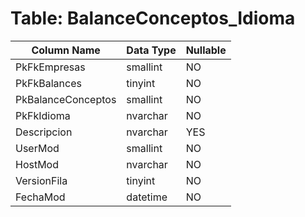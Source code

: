 # Table: BalanceConceptos_Idioma

| Column Name | Data Type | Nullable |
|-------------|-----------|----------|
| PkFkEmpresas | smallint | NO |
| PkFkBalances | tinyint | NO |
| PkBalanceConceptos | smallint | NO |
| PkFkIdioma | nvarchar | NO |
| Descripcion | nvarchar | YES |
| UserMod | smallint | NO |
| HostMod | nvarchar | NO |
| VersionFila | tinyint | NO |
| FechaMod | datetime | NO |
